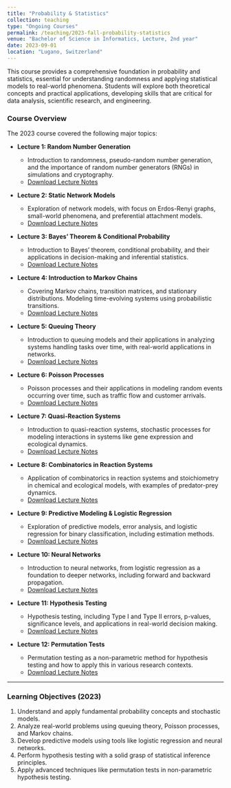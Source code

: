 ```yaml
---
title: "Probability & Statistics"
collection: teaching
type: "Ongoing Courses"
permalink: /teaching/2023-fall-probability-statistics
venue: "Bachelor of Science in Informatics, Lecture, 2nd year"
date: 2023-09-01
location: "Lugano, Switzerland"
---
```




This course provides a comprehensive foundation in probability and statistics, essential for understanding randomness and applying statistical models to real-world phenomena. Students will explore both theoretical concepts and practical applications, developing skills that are critical for data analysis, scientific research, and engineering.

### **Course Overview**

The 2023 course covered the following major topics:

- **Lecture 1: Random Number Generation**
  - Introduction to randomness, pseudo-random number generation, and the importance of random number generators (RNGs) in simulations and cryptography.
  - [Download Lecture Notes](https://raw.githubusercontent.com/franciscorichter/franciscorichter.github.io/master/_teaching/Notes/P&S/2023/lecture_1.pdf)

- **Lecture 2: Static Network Models**
  - Exploration of network models, with focus on Erdos-Renyi graphs, small-world phenomena, and preferential attachment models.
  - [Download Lecture Notes](https://raw.githubusercontent.com/franciscorichter/franciscorichter.github.io/master/_teaching/Notes/P&S/2023/lecture_2.pdf)

- **Lecture 3: Bayes’ Theorem & Conditional Probability**
  - Introduction to Bayes’ theorem, conditional probability, and their applications in decision-making and inferential statistics.
  - [Download Lecture Notes](https://raw.githubusercontent.com/franciscorichter/franciscorichter.github.io/master/_teaching/Notes/P&S/2023/lecture_3.pdf)

- **Lecture 4: Introduction to Markov Chains**
  - Covering Markov chains, transition matrices, and stationary distributions. Modeling time-evolving systems using probabilistic transitions.
  - [Download Lecture Notes](https://raw.githubusercontent.com/franciscorichter/franciscorichter.github.io/master/_teaching/Notes/P&S/2023/lecture_4.pdf)

- **Lecture 5: Queuing Theory**
  - Introduction to queuing models and their applications in analyzing systems handling tasks over time, with real-world applications in networks.
  - [Download Lecture Notes](https://raw.githubusercontent.com/franciscorichter/franciscorichter.github.io/master/_teaching/Notes/P&S/2023/lecture_5.pdf)

- **Lecture 6: Poisson Processes**
  - Poisson processes and their applications in modeling random events occurring over time, such as traffic flow and customer arrivals.
  - [Download Lecture Notes](https://raw.githubusercontent.com/franciscorichter/franciscorichter.github.io/master/_teaching/Notes/P&S/2023/lecture_6.pdf)

- **Lecture 7: Quasi-Reaction Systems**
  - Introduction to quasi-reaction systems, stochastic processes for modeling interactions in systems like gene expression and ecological dynamics.
  - [Download Lecture Notes](https://raw.githubusercontent.com/franciscorichter/franciscorichter.github.io/master/_teaching/Notes/P&S/2023/lecture_7.pdf)

- **Lecture 8: Combinatorics in Reaction Systems**
  - Application of combinatorics in reaction systems and stoichiometry in chemical and ecological models, with examples of predator-prey dynamics.
  - [Download Lecture Notes](https://raw.githubusercontent.com/franciscorichter/franciscorichter.github.io/master/_teaching/Notes/P&S/2023/lecture_8.pdf)

- **Lecture 9: Predictive Modeling & Logistic Regression**
  - Exploration of predictive models, error analysis, and logistic regression for binary classification, including estimation methods.
  - [Download Lecture Notes](https://raw.githubusercontent.com/franciscorichter/franciscorichter.github.io/master/_teaching/Notes/P&S/2023/lecture_9.pdf)

- **Lecture 10: Neural Networks**
  - Introduction to neural networks, from logistic regression as a foundation to deeper networks, including forward and backward propagation.
  - [Download Lecture Notes](https://raw.githubusercontent.com/franciscorichter/franciscorichter.github.io/master/_teaching/Notes/P&S/2023/lecture_10.pdf)

- **Lecture 11: Hypothesis Testing**
  - Hypothesis testing, including Type I and Type II errors, p-values, significance levels, and applications in real-world decision making.
  - [Download Lecture Notes](https://raw.githubusercontent.com/franciscorichter/franciscorichter.github.io/master/_teaching/Notes/P&S/2023/lecture_11.pdf)

- **Lecture 12: Permutation Tests**
  - Permutation testing as a non-parametric method for hypothesis testing and how to apply this in various research contexts.
  - [Download Lecture Notes](https://raw.githubusercontent.com/franciscorichter/franciscorichter.github.io/master/_teaching/Notes/P&S/2023/lecture_12.pdf)

---

### **Learning Objectives (2023)**

1. Understand and apply fundamental probability concepts and stochastic models.
2. Analyze real-world problems using queuing theory, Poisson processes, and Markov chains.
3. Develop predictive models using tools like logistic regression and neural networks.
4. Perform hypothesis testing with a solid grasp of statistical inference principles.
5. Apply advanced techniques like permutation tests in non-parametric hypothesis testing.
